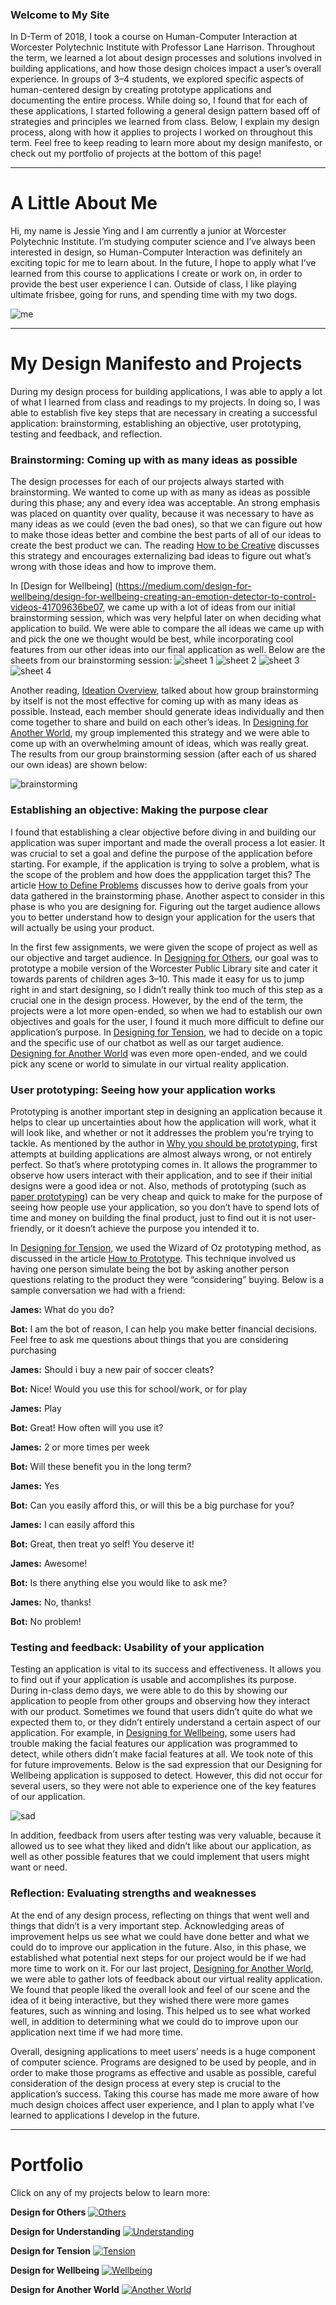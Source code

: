 ### Welcome to My Site

In D-Term of 2018, I took a course on Human-Computer Interaction at Worcester Polytechnic Institute with Professor Lane Harrison. Throughout the term, we learned a lot about design processes and solutions involved in building applications, and how those design choices impact a user’s overall experience. In groups of 3–4 students, we explored specific aspects of human-centered design by creating prototype applications and documenting the entire process. While doing so, I found that for each of these applications, I started following a general design pattern based off of strategies and principles we learned from class. Below, I explain my design process, along with how it applies to projects I worked on throughout this term. Feel free to keep reading to learn more about my design manifesto, or check out my portfolio of projects at the bottom of this page!

* * *

# A Little About Me

Hi, my name is Jessie Ying and I am currently a junior at Worcester Polytechnic Institute. I’m studying computer science and I’ve always been interested in design, so Human-Computer Interaction was definitely an exciting topic for me to learn about. In the future, I hope to apply what I’ve learned from this course to applications I create or work on, in order to provide the best user experience I can. Outside of class, I like playing ultimate frisbee, going for runs, and spending time with my two dogs.

![me](https://jessieying.github.io/design-manifesto/images/jessie-ying.png)

* * *

# My Design Manifesto and Projects

During my design process for building applications, I was able to apply a lot of what I learned from class and readings to my projects. In doing so, I was able to establish five key steps that are necessary in creating a successful application: brainstorming, establishing an objective, user prototyping, testing and feedback, and reflection.



### Brainstorming: Coming up with as many ideas as possible

The design processes for each of our projects always started with brainstorming. We wanted to come up with as many as ideas as possible during this phase; any and every idea was acceptable. An strong emphasis was placed on quantity over quality, because it was necessary to have as many ideas as we could (even the bad ones), so that we can figure out how to make those ideas better and combine the best parts of all of our ideas to create the best product we can. The reading [How to be Creative](http://faculty.washington.edu/ajko/books/design-methods/how-to-be-creative.html) discusses this strategy and encourages externalizing bad ideas to figure out what’s wrong with those ideas and how to improve them.

In [Design for Wellbeing] (https://medium.com/design-for-wellbeing/design-for-wellbeing-creating-an-emotion-detector-to-control-videos-41709636be07, we came up with a lot of ideas from our initial brainstorming session, which was very helpful later on when deciding what application to build. We were able to compare the all ideas we came up with and pick the one we thought would be best, while incorporating cool features from our other ideas into our final application as well. Below are the sheets from our brainstorming session:
![sheet 1](https://jessieying.github.io/design-manifesto/images/sheet1.jpg)
![sheet 2](https://jessieying.github.io/design-manifesto/images/sheet2.jpg)
![sheet 3](https://jessieying.github.io/design-manifesto/images/sheet3.jpg)
![sheet 4](https://jessieying.github.io/design-manifesto/images/sheet4.jpg)

Another reading, [Ideation Overview](https://kixlab.org/courses/cs374-spring-2017/classes/08-Ideation/), talked about how group brainstorming by itself is not the most effective for coming up with as many ideas as possible. Instead, each member should generate ideas individually and then come together to share and build on each other’s ideas. In [Designing for Another World](https://medium.com/@robertharrison43/design-for-another-world-603bed415e64), my group implemented this strategy and we were able to come up with an overwhelming amount of ideas, which was really great. The results from our group brainstorming session (after each of us shared our own ideas) are shown below:


![brainstorming](https://jessieying.github.io/design-manifesto/images/another-world-brainstorm.jpg)



### Establishing an objective: Making the purpose clear

I found that establishing a clear objective before diving in and building our application was super important and made the overall process a lot easier. It was crucial to set a goal and define the purpose of the application before starting. For example, if the application is trying to solve a problem, what is the scope of the problem and how does the appplication target this? The article [How to Define Problems](http://faculty.washington.edu/ajko/books/design-methods/how-to-define-problems.html) discusses how to derive goals from your data gathered in the brainstorming phase. Another aspect to consider in this phase is who you are designing for. Figuring out the target audience allows you to better understand how to design your application for the users that will actually be using your product.

In the first few assignments, we were given the scope of project as well as our objective and target audience. In [Designing for Others](https://medium.com/@Avorent/an-alternate-design-for-worcester-public-library-21d8021b470c), our goal was to prototype a mobile version of the Worcester Public Library site and cater it towards parents of children ages 3–10. This made it easy for us to jump right in and start designing, so I didn’t really think too much of this step as a crucial one in the design process. However, by the end of the term, the projects were a lot more open-ended, so when we had to establish our own objectives and goals for the user, I found it much more difficult to define our application’s purpose. In [Designing for Tension](https://medium.com/@john3r8amaral/design-for-tension-8081059ed3e5), we had to decide on a topic and the specific use of our chatbot as well as our target audience. [Designing for Another World](https://medium.com/@robertharrison43/design-for-another-world-603bed415e64) was even more open-ended, and we could pick any scene or world to simulate in our virtual reality application.



### User prototyping: Seeing how your application works

Prototyping is another important step in designing an application because it helps to clear up uncertainties about how the application will work, what it will look like, and whether or not it addresses the problem you’re trying to tackle. As mentioned by the author in [Why you should be prototyping](https://medium.com/@rachelbinx/why-you-should-be-prototyping-e4f7d55a6848), first attempts at building applications are almost always wrong, or not entirely perfect. So that’s where prototyping comes in. It allows the programmer to observe how users interact with their application, and to see if their initial designs were a good idea or not. Also, methods of prototyping (such as [paper prototyping](https://www.uxpin.com/studio/blog/paper-prototyping-the-practical-beginners-guide/)) can be very cheap and quick to make for the purpose of seeing how people use your application, so you don’t have to spend lots of time and money on building the final product, just to find out it is not user-friendly, or it doesn’t achieve the purpose you intended it to.

In [Designing for Tension](https://medium.com/@john3r8amaral/design-for-tension-8081059ed3e5), we used the Wizard of Oz prototyping method, as discussed in the article [How to Prototype](http://faculty.washington.edu/ajko/books/design-methods/how-to-prototype.html). This technique involved us having one person simulate being the bot by asking another person questions relating to the product they were “considering” buying. Below is a sample conversation we had with a friend:

**James:** What do you do?

**Bot:** I am the bot of reason, I can help you make better financial decisions. Feel free to ask me questions about things that you are considering purchasing

**James:** Should i buy a new pair of soccer cleats?

**Bot:** Nice! Would you use this for school/work, or for play

**James:** Play

**Bot:** Great! How often will you use it?

**James:** 2 or more times per week

**Bot:** Will these benefit you in the long term?

**James:** Yes

**Bot:** Can you easily afford this, or will this be a big purchase for you?

**James:** I can easily afford this

**Bot:** Great, then treat yo self! You deserve it!

**James:** Awesome!

**Bot:** Is there anything else you would like to ask me?

**James:** No, thanks!

**Bot:** No problem!



### Testing and feedback: Usability of your application

Testing an application is vital to its success and effectiveness. It allows you to find out if your application is usable and accomplishes its purpose. During in-class demo days, we were able to do this by showing our application to people from other groups and observing how they interact with our product. Sometimes we found that users didn’t quite do what we expected them to, or they didn’t entirely understand a certain aspect of our application. For example, in [Designing for Wellbeing](https://medium.com/design-for-wellbeing/design-for-wellbeing-creating-an-emotion-detector-to-control-videos-41709636be07), some users had trouble making the facial features our application was programmed to detect, while others didn’t make facial features at all. We took note of this for future improvements. Below is the sad expression that our Designing for Wellbeing application is supposed to detect. However, this did not occur for several users, so they were not able to experience one of the key features of our application.

![sad](https://jessieying.github.io/design-manifesto/images/wellbeing-sad.png)

In addition, feedback from users after testing was very valuable, because it allowed us to see what they liked and didn’t like about our application, as well as other possible features that we could implement that users might want or need.



### Reflection: Evaluating strengths and weaknesses
At the end of any design process, reflecting on things that went well and things that didn’t is a very important step. Acknowledging areas of improvement helps us see what we could have done better and what we could do to improve our application in the future. Also, in this phase, we established what potential next steps for our project would be  if we had more time to work on it. For our last project, [Designing for Another World](https://medium.com/@robertharrison43/design-for-another-world-603bed415e64), we were able to gather lots of feedback about our virtual reality application. We found that people liked the overall look and feel of our scene and the idea of it being interactive, but they wished there were more games features, such as winning and losing. This helped us to see what worked well, in addition to determining what we could do to improve upon our application next time if we had more time.

Overall, designing applications to meet users’ needs is a huge component of computer science. Programs are designed to be used by people, and in order to make those programs as effective and usable as possible, careful consideration of the design process at every step is crucial to the application’s success. Taking this course has made me more aware of how much design choices affect user experience, and I plan to apply what I’ve learned to applications I develop in the future.



* * *

# Portfolio

Click on any of my projects below to learn more:

**Design for Others**
[![Others](https://jessieying.github.io/design-manifesto/images/design-for-others.png)](https://medium.com/@Avorent/an-alternate-design-for-worcester-public-library-21d8021b470c)

**Design for Understanding**
[![Understanding](https://jessieying.github.io/design-manifesto/images/design-for-understanding.png)](https://medium.com/design-for-understanding-design-process/design-for-understanding-b3d08904b868)

**Design for Tension**
[![Tension](https://jessieying.github.io/design-manifesto/images/design-for-tension.png)](https://medium.com/@john3r8amaral/design-for-tension-8081059ed3e5)

**Design for Wellbeing**
[![Wellbeing](https://jessieying.github.io/design-manifesto/images/design-for-wellbeing.png)](https://medium.com/design-for-wellbeing/design-for-wellbeing-creating-an-emotion-detector-to-control-videos-41709636be07)

**Design for Another World**
[![Another World](https://jessieying.github.io/design-manifesto/images/design-for-another-world.png)](https://medium.com/@robertharrison43/design-for-another-world-603bed415e64)






